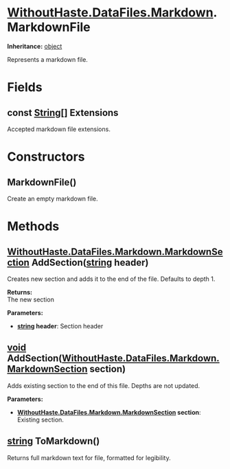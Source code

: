 # [WithoutHaste.DataFiles.Markdown](TableOfContents.WithoutHaste.DataFiles.Markdown.md).MarkdownFile

**Inheritance:** [object](https://docs.microsoft.com/en-us/dotnet/api/system.object)  

Represents a markdown file.  

# Fields

## const [String[]](https://docs.microsoft.com/en-us/dotnet/api/system.string[]) Extensions

Accepted markdown file extensions.  

# Constructors

## MarkdownFile()

Create an empty markdown file.  

# Methods

## [WithoutHaste.DataFiles.Markdown.MarkdownSection](WithoutHaste.DataFiles.Markdown.MarkdownSection.md) AddSection([string](https://docs.microsoft.com/en-us/dotnet/api/system.string) header)

Creates new section and adds it to the end of the file. Defaults to depth 1.  

**Returns:**  
The new section  

**Parameters:**  
* **[string](https://docs.microsoft.com/en-us/dotnet/api/system.string) header**: Section header  

## [void](https://docs.microsoft.com/en-us/dotnet/api/system.void) AddSection([WithoutHaste.DataFiles.Markdown.MarkdownSection](WithoutHaste.DataFiles.Markdown.MarkdownSection.md) section)

Adds existing section to the end of this file. Depths are not updated.  

**Parameters:**  
* **[WithoutHaste.DataFiles.Markdown.MarkdownSection](WithoutHaste.DataFiles.Markdown.MarkdownSection.md) section**: Existing section.  

## [string](https://docs.microsoft.com/en-us/dotnet/api/system.string) ToMarkdown()

Returns full markdown text for file, formatted for legibility.  


